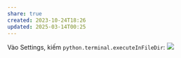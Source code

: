 ```yaml
---
share: true
created: 2023-10-24T18:26
updated: 2025-03-14T00:25
---
```

Vào Settings, kiếm `python.terminal.executeInFileDir`:
![](https://i.imgur.com/9JZzZRp.png)
